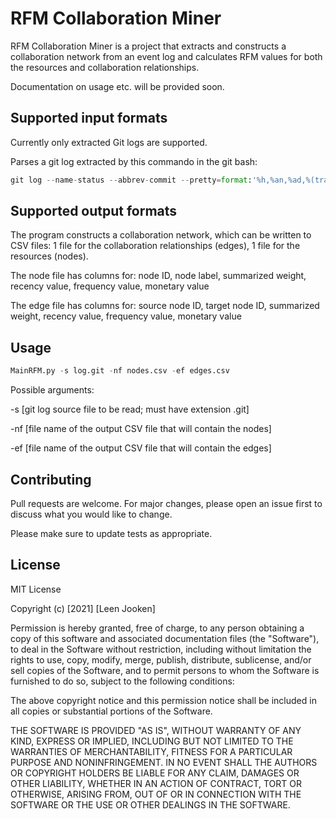 # RFM Collaboration Miner

RFM Collaboration Miner is a project that extracts and constructs a collaboration network from an event log and calculates RFM values for both the resources and collaboration relationships.

Documentation on usage etc. will be provided soon.

## Supported input formats

Currently only extracted Git logs are supported. 

Parses a git log extracted by this commando in the git bash:
```python
git log --name-status --abbrev-commit --pretty=format:'%h,%an,%ad,%(trailers:key=Co-Authored-by,separator=%x2C,valueonly=TRUE)' --date=iso-local --diff-merges=c --no-renames > log.git
`````
    

## Supported output formats

The program constructs a collaboration network, which can be written to CSV files: 1 file for the collaboration relationships (edges), 1 file for the resources (nodes).

The node file has columns for: node ID, node label, summarized weight, recency value, frequency value, monetary value

The edge file has columns for: source node ID, target node ID, summarized weight, recency value, frequency value, monetary value


## Usage

```python
MainRFM.py -s log.git -nf nodes.csv -ef edges.csv
```
Possible arguments:

-s [git log source file to be read; must have extension .git]

-nf [file name of the output CSV file that will contain the nodes]

-ef [file name of the output CSV file that will contain the edges]


## Contributing
Pull requests are welcome. For major changes, please open an issue first to discuss what you would like to change.

Please make sure to update tests as appropriate.

## License
MIT License

Copyright (c) [2021] [Leen Jooken]

Permission is hereby granted, free of charge, to any person obtaining a copy
of this software and associated documentation files (the "Software"), to deal
in the Software without restriction, including without limitation the rights
to use, copy, modify, merge, publish, distribute, sublicense, and/or sell
copies of the Software, and to permit persons to whom the Software is
furnished to do so, subject to the following conditions:

The above copyright notice and this permission notice shall be included in all
copies or substantial portions of the Software.

THE SOFTWARE IS PROVIDED "AS IS", WITHOUT WARRANTY OF ANY KIND, EXPRESS OR
IMPLIED, INCLUDING BUT NOT LIMITED TO THE WARRANTIES OF MERCHANTABILITY,
FITNESS FOR A PARTICULAR PURPOSE AND NONINFRINGEMENT. IN NO EVENT SHALL THE
AUTHORS OR COPYRIGHT HOLDERS BE LIABLE FOR ANY CLAIM, DAMAGES OR OTHER
LIABILITY, WHETHER IN AN ACTION OF CONTRACT, TORT OR OTHERWISE, ARISING FROM,
OUT OF OR IN CONNECTION WITH THE SOFTWARE OR THE USE OR OTHER DEALINGS IN THE
SOFTWARE.
